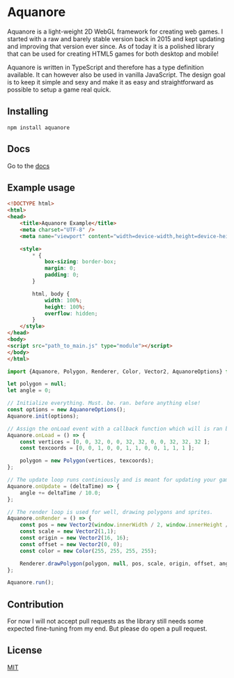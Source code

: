 # Aquanore
Aquanore is a light-weight 2D WebGL framework for creating web games. I started with a raw and barely stable version back in 2015 and kept updating and improving that version ever since. As of today it is a polished library that can be used for creating HTML5 games for both desktop and mobile!

Aquanore is written in TypeScript and therefore has a type definition available. It can however also be used in vanilla JavaScript. The design goal is to keep it simple and sexy and make it as easy and straightforward as possible to setup a game real quick.

## Installing
```
npm install aquanore
```

## Docs
Go to the [docs](./docs/aquanore.md)

## Example usage
```html
<!DOCTYPE html>
<html>
<head>
    <title>Aquanore Example</title>
    <meta charset="UTF-8" />
    <meta name="viewport" content="width=device-width,height=device-height,initial-scale=1.0" />

    <style>
        * {
            box-sizing: border-box;
            margin: 0;
            padding: 0;
        }

        html, body {
            width: 100%;
            height: 100%;
            overflow: hidden;
        }
    </style>
</head>
<body>
<script src="path_to_main.js" type="module"></script>
</body>
</html>
```

```js
import {Aquanore, Polygon, Renderer, Color, Vector2, AquanoreOptions} from "aquanore";

let polygon = null;
let angle = 0;

// Initialize everything. Must. be. ran. before anything else!
const options = new AquanoreOptions();
Aquanore.init(options);

// Assign the onLoad event with a callback function which will is ran before the game loop. Use this to load content and state initialization.
Aquanore.onLoad = () => {
    const vertices = [0, 0, 32, 0, 0, 32, 32, 0, 0, 32, 32, 32 ];
    const texcoords = [0, 0, 1, 0, 0, 1, 1, 0, 0, 1, 1, 1 ];

    polygon = new Polygon(vertices, texcoords);
};

// The update loop runs continiously and is meant for updating your game state/animations/motions/etc.
Aquanore.onUpdate = (deltaTime) => {
    angle += deltaTime / 10.0;
};

// The render loop is used for well, drawing polygons and sprites.
Aquanore.onRender = () => {
    const pos = new Vector2(window.innerWidth / 2, window.innerHeight / 2);
    const scale = new Vector2(1,1);
    const origin = new Vector2(16, 16);
    const offset = new Vector2(0, 0);
    const color = new Color(255, 255, 255, 255);

    Renderer.drawPolygon(polygon, null, pos, scale, origin, offset, angle, false, false, color);
};

Aquanore.run();
```

## Contribution
For now I will not accept pull requests as the library still needs some expected fine-tuning from my end. But please do open a pull request.

## License
[MIT](./LICENSE)
